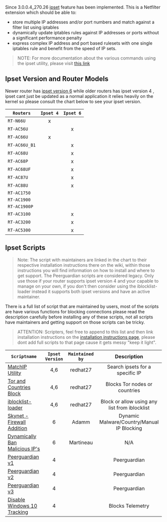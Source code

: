 
Since 3.0.0.4_270.26 [ipset](http://en.wikipedia.org/wiki/Netfilter#ipset) feature has been implemented. This is a Netfilter extension which should be able to:
* store multiple IP addresses and/or port numbers and match against a filter list using iptables
* dynamically update iptables rules against IP addresses or ports without a significant performance penalty
* express complex IP address and port based rulesets with one single iptables rule and benefit from the speed of IP sets.

> NOTE: For more documentation about the various commands using the ipset utility, please visit [this link](http://ipset.netfilter.org/)

## Ipset Version and Router Models

Newer router has [ipset version 6](http://ipset.netfilter.org/ipset.man.html) while older routers has ipset version 4 , ipset cant just be updated as a normal application it relies heavily on the kernel so please consult the chart below to see your ipset version.

| `Routers`    |`Ipset 4`|`Ipset 6`|
|--------------|:-------:|:-------:|
| `RT-N66U`    | x       |         |
| `RT-AC56U`   |         | x       |
| `RT-AC66U`   | x       |         |
| `RT-AC66U_B1`|         | x       |
| `RT-AC68U`   |         | x       |
| `RT-AC68P`   |         | x       |
| `RT-AC68UF`  |         | x       |
| `RT-AC87U`   |         | x       |
| `RT-AC88U`   |         | x       |
| `RT-AC1750`  |         |         |
| `RT-AC1900`  |         |         |
| `RT-AC1900P` |         |         |
| `RT-AC3100`  |         | x       |
| `RT-AC3200`  |         | x       |
| `RT-AC5300`  |         | x       |

## Ipset Scripts 
> Note: The script with maintainers are linked in the chart to their respective installation instructions there on the wiki, within those instructions you will find information on how to install and where to get support. The Peerguardian scripts are considered legacy. Only use those if your router supports ipset version 4 and your capable to manage on your own, if you don't then consider using the iblocklist-loader instead it supports both ipset versions and have an active maintainer.

There is a full list of script that are maintained by users, most of the scripts are have various functions for blocking connections please read the description carefully before installing any of these scripts, not all scripts have maintainers and getting support on those scripts can be tricky.

>ATTENTION: Scripters, feel free to append to this list and then link installation instructions on the [installation instructions page](https://github.com/RMerl/asuswrt-merlin/wiki/Ipset-script-installation-instructions), please dont add full scripts to that page cause it gets messy "keep it light".

| `Scriptname` |`Ipset Version`|`Maintained by`|Description|
|--------------|:-------:|:-------------:|:----------------------------------:
|[MatchIP Utility](https://github.com/RMerl/asuswrt-merlin/wiki/Ipset-script-installation-instructions#matchip-utility---search-ipset-lists-for-an-ip)|4,6|redhat27|Search ipsets for a specific IP|
|[Tor and Countries Block](https://github.com/RMerl/asuswrt-merlin/wiki/Ipset-script-installation-instructions#tor-and-countries-block)|4,6|redhat27|Blocks Tor nodes or countries| 
|[iblocklist-loader](https://github.com/RMerl/asuswrt-merlin/wiki/Ipset-script-installation-instructions#iblocklist-loader)|4,6|redhat27|Block or allow using any list from iblocklist|
|[Skynet - Firewall Addition](https://github.com/Adamm00/IPSet_ASUS#installation)|6|Adamm|Dynamic Malware/Country/Manual IP Blocking| 
|[Dynamically Ban Malicious IP's](https://github.com/RMerl/asuswrt-merlin/wiki/Ipset-script-installation-instructions#dynamically-ban-malicious-ips)|6|Martineau|N/A|
|[Peerguardian v1](https://github.com/RMerl/asuswrt-merlin/wiki/Legacy-Ipset-Scripts#peer-guardian)|4| |Peerguardian|
|[Peerguardian v2](https://github.com/RMerl/asuswrt-merlin/wiki/Legacy-Ipset-Scripts#peer-guardian-v2)|4| |Peerguardian|
|[Peerguardian v3](https://github.com/RMerl/asuswrt-merlin/wiki/Legacy-Ipset-Scripts#peer-guardian-v3)|4| |Peerguardian|
|[Disable Windows 10 Tracking](https://github.com/RMerl/asuswrt-merlin/wiki/Legacy-Ipset-Scripts#disable-windows10-tracking)|4| |Blocks Telemetry|
